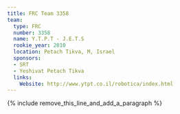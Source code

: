 ```yaml
---
title: FRC Team 3358
team:
  type: FRC
  number: 3358
  name: Y.T.P.T - J.E.T.S
  rookie_year: 2010
  location: Petach Tikva, M, Israel
  sponsors:
  - SRT
  - Yeshivat Petach Tikva
  links:
    Website: http://www.ytpt.co.il/robotica/index.html
---
```


{% include remove_this_line_and_add_a_paragraph %}